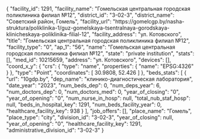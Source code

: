 {
    "facility_id": 1291,
    "facility_name": "Гомельская центральная городская поликлиника филиал №12",
    "district_id": "3-02-3",
    "district_name": "Советский район, Гомель",
    "facility_url": "https:\/\/gomelcgp.by\/nasha-struktura\/poliklinika-1\/guz-gomelskaya-tsentralnaya-gorodskaya-klinicheskaya-poliklinika-filial-12",
    "facility_address": "ул. Котовского",
    "title": "Гомельская центральная городская поликлиника филиал №12",
    "facility_type": "0",
    "ap_1": "56",
    "name": "Гомельская центральная городская поликлиника филиал №12",
    "state": "private institution",
    "stats": [],
    "med_id": 10215659,
    "address": "ул. Котовского",
    "devices": [],
    "coord_x_y": {
        "crs": {
            "type": "name",
            "properties": {
                "name": "EPSG:4326"
            }
        },
        "type": "Point",
        "coordinates": [
            30.9808,
            52.426
        ]
    },
    "beds_stats": [
        {
            "url": "10gdp.by",
            "dep_name": "клинико-диагностическая лаборатория",
            "date_year": "2023",
            "num_beds_dep": 0,
            "num_deps_year": 6,
            "num_doctors_dep": 0,
            "num_doctors_med": 0,
            "year_of_closing": "0",
            "year_of_opening": "0",
            "num_nurse_in_hosp": null,
            "total_nub_staf_hosp": null,
            "beds_in_hospital_key": 1291,
            "num_beds_facility_year": 0,
            "healthcare_facility_key": 938
        }
    ],
    "job_offers": [],
    "place_name": "Гомель",
    "place_type": "city",
    "division_id": "3-02-3",
    "year_of_closing": null,
    "year_of_opening": "0",
    "healthcare_facility_key": 1291,
    "administrative_division_id": "3-02-3"
}